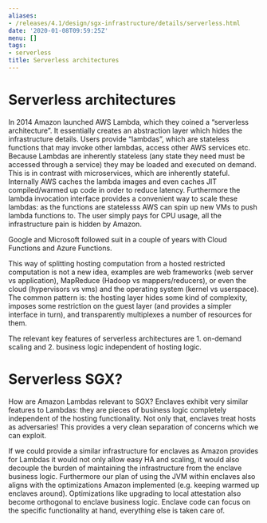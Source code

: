 ```yaml
---
aliases:
- /releases/4.1/design/sgx-infrastructure/details/serverless.html
date: '2020-01-08T09:59:25Z'
menu: []
tags:
- serverless
title: Serverless architectures
---
```



# Serverless architectures

In 2014 Amazon launched AWS Lambda, which they coined a “serverless architecture”. It essentially creates an abstraction
layer which hides the infrastructure details. Users provide “lambdas”, which are stateless functions that may invoke
other lambdas, access other AWS services etc. Because Lambdas are inherently stateless (any state they need must be
accessed through a service) they may be loaded and executed on demand. This is in contrast with microservices, which
are inherently stateful. Internally AWS caches the lambda images and even caches JIT compiled/warmed up code in order
to reduce latency. Furthermore the lambda invocation interface provides a convenient way to scale these lambdas: as the
functions are statelesss AWS can spin up new VMs to push lambda functions to. The user simply pays for CPU usage, all
the infrastructure pain is hidden by Amazon.

Google and Microsoft followed suit in a couple of years with Cloud Functions and Azure Functions.

This way of splitting hosting computation from a hosted restricted computation is not a new idea, examples are web
frameworks (web server vs application), MapReduce (Hadoop vs mappers/reducers), or even the cloud (hypervisors vs vms)
and the operating system (kernel vs userspace). The common pattern is: the hosting layer hides some kind of complexity,
imposes some restriction on the guest layer (and provides a simpler interface in turn), and transparently multiplexes
a number of resources for them.

The relevant key features of serverless architectures are 1. on-demand scaling and 2. business logic independent of
hosting logic.


# Serverless SGX?

How are Amazon Lambdas relevant to SGX? Enclaves exhibit very similar features to Lambdas: they are pieces of business
logic completely independent of the hosting functionality. Not only that, enclaves treat hosts as adversaries! This
provides a very clean separation of concerns which we can exploit.

If we could provide a similar infrastructure for enclaves as Amazon provides for Lambdas it would not only allow easy
HA and scaling, it would also decouple the burden of maintaining the infrastructure from the enclave business logic.
Furthermore our plan of using the JVM within enclaves also aligns with the optimizations Amazon implemented (e.g.
keeping warmed up enclaves around). Optimizations like upgrading to local attestation also become orthogonal to
enclave business logic. Enclave code can focus on the specific functionality at hand, everything else is taken care of.

